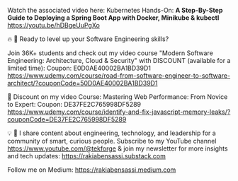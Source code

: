 Watch the associated video here: Kubernetes Hands-On: **A Step-By-Step Guide to Deploying a Spring Boot App with Docker, Minikube & kubectl** https://youtu.be/hDBgeUuPgXo

🔥 🎁 Ready to level up your Software Engineering skills?

Join 36K+ students and check out my video course "Modern Software Engineering: Architecture, Cloud & Security" with DISCOUNT (available for a limited time):
Coupon: E0D0AE40002BA1BD39D1
https://www.udemy.com/course/road-from-software-engineer-to-software-architect/?couponCode=50D0AE40002BA1BD39D1

💯 Discount on my video Course: Mastering Web Performance: From Novice to Expert:
Coupon: DE37FE2C765998DF5289
https://www.udemy.com/course/identify-and-fix-javascript-memory-leaks/?couponCode=DE37FE2C765998DF5289

💡 🧠  I share content about engineering, technology, and leadership for a community of smart, curious people. Subscribe to my YouTube channel https://www.youtube.com/@tekforge & join my newsletter for more insights and tech updates: https://rakiabensassi.substack.com

Follow me on Medium: https://rakiabensassi.medium.com

